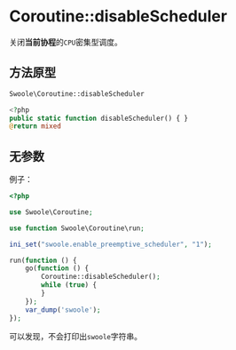 # Coroutine::disableScheduler

关闭**当前协程**的`CPU`密集型调度。

## 方法原型

```php
Swoole\Coroutine::disableScheduler

<?php
public static function disableScheduler() { }
@return mixed
```

## 无参数

例子：

```php
<?php

use Swoole\Coroutine;

use function Swoole\Coroutine\run;

ini_set("swoole.enable_preemptive_scheduler", "1");

run(function () {
    go(function () {
        Coroutine::disableScheduler();
        while (true) {
        }
    });
    var_dump('swoole');
});
```

可以发现，不会打印出`swoole`字符串。
